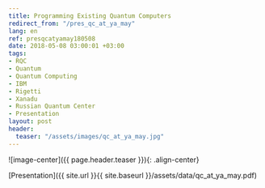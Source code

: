 ```yaml
---
title: Programming Existing Quantum Computers
redirect_from: "/pres_qc_at_ya_may"
lang: en
ref: presqcatyamay180508
date: 2018-05-08 03:00:01 +03:00
tags:
- RQC
- Quantum
- Quantum Computing
- IBM
- Rigetti
- Xanadu
- Russian Quantum Center
- Presentation
layout: post
header:
  teaser: "/assets/images/qc_at_ya_may.jpg"
---
```


![image-center]({{ page.header.teaser }}){: .align-center}

[Presentation]({{ site.url }}{{ site.baseurl }}/assets/data/qc_at_ya_may.pdf)
